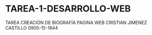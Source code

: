 # TAREA-1-DESARROLLO-WEB
TAREA CREACIÓN DE BIOGRAFÍA PAGINA WEB
CRISTIAN JIMENEZ CASTILLO 0905-15-1844
